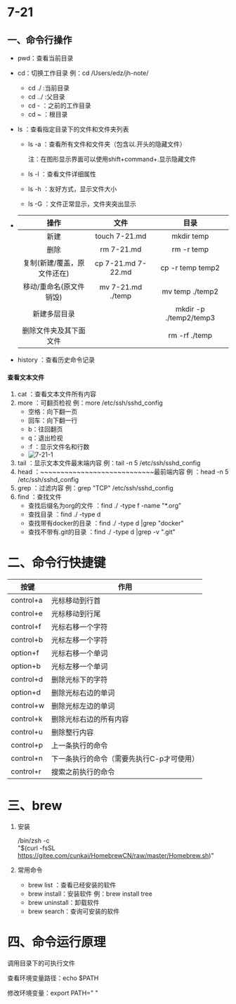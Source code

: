 

# 7-21

## 一、命令行操作

* pwd：查看当前目录

* cd：切换工作目录  例：cd /Users/edz/jh-note/

  - cd ./ :当前目录
  - cd ../ :父目录
  - cd - ：之前的工作目录
  - cd ~ ：根目录

* ls ：查看指定目录下的文件和文件夹列表

  * ls -a ：查看所有文件和文件夹（包含以.开头的隐藏文件）

    注：在图形显示界面可以使用shift+command+.显示隐藏文件

  * ls -l ：查看文件详细属性

  * ls -h ：友好方式，显示文件大小

  * ls -G  ：文件正常显示，文件夹突出显示

* |            操作             |      **文件**      |          目录          |
  | :-------------------------: | :----------------: | :--------------------: |
  |            新建             |   touch 7-21.md    |       mkdir temp       |
  |            删除             |     rm 7-21.md     |       rm -r temp       |
  | 复制(新建/覆盖，原文件还在) | cp 7-21.md 7-22.md |    cp -r temp temp2    |
  |   移动/重命名(原文件销毁)   | mv 7-21.md ./temp  |    mv temp ./temp2     |
  |        新建多层目录         |                    | mkdir -p ./temp2/temp3 |
  |   删除文件夹及其下面文件    |                    |     rm -rf ./temp      |



* history ：查看历史命令记录

#### 查看文本文件

1. cat ：查看文本文件所有内容
2. more ：可翻页检视 例：more /etc/ssh/sshd_config
   * 空格：向下翻一页
   * 回车：向下翻一行
   * b：往回翻页
   * q：退出检视
   * :f ：显示文件名和行数
   * ![7-21-1](/Users/edz/Desktop/7-21-1.png)
3. tail ：显示文本文件最末端内容 例：tail -n 5 /etc/ssh/sshd_config
4. head ：~~~~~~~~~~~~~~~~~~~~~~~~~~~~最前端内容 例 ：head -n 5 /etc/ssh/sshd_config
5. grep ：过滤内容 例：grep "TCP" /etc/ssh/sshd_config 
6. find ：查找文件
   * 查找后缀名为org的文件 ：find ./ -type f -name "*.org"
   * 查找目录 ：find ./ -type d
   * 查找带有docker的目录 ：find ./ -type d |grep "docker"
   * 查找不带有.git的目录 ：find ./ -type d |grep -v ".git"

# 二、命令行快捷键

| 按键      | 作用                                      |
| --------- | ----------------------------------------- |
| control+a | 光标移动到行首                            |
| control+e | 光标移动到行尾                            |
| control+f | 光标右移一个字符                          |
| control+b | 光标左移一个字符                          |
| option+f  | 光标右移一个单词                          |
| option+b  | 光标左移一个单词                          |
| control+d | 删除光标下的字符                          |
| option+d  | 删除光标右边的单词                        |
| control+w | 删除光标左边的单词                        |
| control+k | 删除光标右边的所有内容                    |
| control+u | 删除整行内容                              |
| control+p | 上一条执行的命令                          |
| control+n | 下一条执行的命令（需要先执行C-p才可使用） |
| control+r | 搜索之前执行的命令                        |



# 三、brew

1. 安装

   /bin/zsh -c \
   "$(curl -fsSL https://gitee.com/cunkai/HomebrewCN/raw/master/Homebrew.sh)"

2. 常用命令

   * brew list ：查看已经安装的软件
   * brew install：安装软件 例：brew install tree
   * brew uninstall：卸载软件
   * brew search：查询可安装的软件



# 四、命令运行原理

调用目录下的可执行文件

查看环境变量路径：echo $PATH

修改环境变量：export PATH=" "